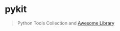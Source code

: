 # pykit

> Python Tools Collection and [Awesome Library](http://naotu.baidu.com/file/dc0ce8772b61cf8cbed95631b1e4ab33?token=45c30b33dcb7443c)
